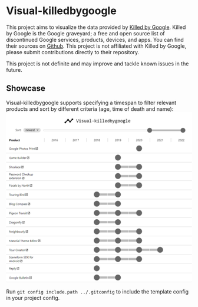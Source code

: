 # Visual-killedbygoogle

This project aims to visualize the data provided by [Killed by Google](https://killedbygoogle.com/). Killed by Google is the Google graveyard; a free and open source list of discontinued Google services, products, devices, and apps. You can find their sources on [Github](https://github.com/codyogden/killedbygoogle). This project is not affiliated with Killed by Google, please submit contributions directly to their repository.

This project is not definite and may improve and tackle known issues in the future.

## Showcase

Visual-killedbygoogle supports specifying a timespan to filter relevant products and sort by different criteria (age, time of death and name):
<img src="https://github.com/LarsBodewig/Visual-killedbygoogle/blob/main/.pages/screenshot.png" title="Showcase">

Run `git config include.path ../.gitconfig` to include the template config in your project config.
